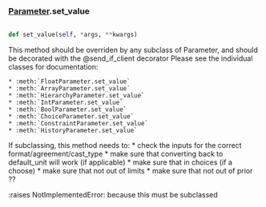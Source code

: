 ### [Parameter](Parameter.md).set_value

```py

def set_value(self, *args, **kwargs)

```



This method should be overriden by any subclass of Parameter, and should
be decorated with the @send_if_client decorator
Please see the individual classes for documentation:

    * :meth:`FloatParameter.set_value`
    * :meth:`ArrayParameter.set_value`
    * :meth:`HierarchyParameter.set_value`
    * :meth:`IntParameter.set_value`
    * :meth:`BoolParameter.set_value`
    * :meth:`ChoiceParameter.set_value`
    * :meth:`ConstraintParameter.set_value`
    * :meth:`HistoryParameter.set_value`

If subclassing, this method needs to:
    * check the inputs for the correct format/agreement/cast_type
    * make sure that converting back to default_unit will work (if applicable)
    * make sure that in choices (if a choose)
    * make sure that not out of limits
    * make sure that not out of prior ??

:raises NotImplementedError: because this must be subclassed

